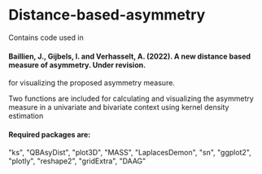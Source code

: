 # Distance-based-asymmetry

Contains code used in 
####  Baillien, J., Gijbels, I. and Verhasselt, A. (2022). A new distance based measure of asymmetry. Under revision.
for visualizing the proposed asymmetry measure.

Two functions are included for calculating and visualizing the asymmetry measure in a univariate and bivariate context using kernel density estimation

#### Required packages are:
"ks", 
"QBAsyDist", 
"plot3D", 
"MASS", 
"LaplacesDemon", 
"sn", 
"ggplot2", 
"plotly", 
"reshape2", 
"gridExtra", 
"DAAG"
